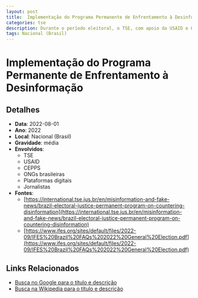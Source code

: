 ```yaml
---
layout: post
title:  Implementação do Programa Permanente de Enfrentamento à Desinformação
categories: tse
description: Durante o período eleitoral, o TSE, com apoio da USAID e ONGs locais (beneficiadas com recursos internacionais), estruturou campanhas de combate à desinformação e treinamento de servidores e públicos-alvo. Foram realizados acordos de cooperação técnico-institucional, incluindo produção de material educativo e envolvimento de plataformas digitais.
tags: Nacional (Brasil)
---
```


# Implementação do Programa Permanente de Enfrentamento à Desinformação

## Detalhes
- **Data**: 2022-08-01
- **Ano**: 2022
- **Local**: Nacional (Brasil)
- **Gravidade**: média
- **Envolvidos**:
  - TSE
  - USAID
  - CEPPS
  - ONGs brasileiras
  - Plataformas digitais
  - Jornalistas
- **Fontes**:
  - [https://international.tse.jus.br/en/misinformation-and-fake-news/brazil-electoral-justice-permanent-program-on-countering-disinformation](https://international.tse.jus.br/en/misinformation-and-fake-news/brazil-electoral-justice-permanent-program-on-countering-disinformation)
  - [https://www.ifes.org/sites/default/files/2022-09/IFES%20Brazil%20FAQs%202022%20General%20Election.pdf](https://www.ifes.org/sites/default/files/2022-09/IFES%20Brazil%20FAQs%202022%20General%20Election.pdf)

## Links Relacionados
- [Busca no Google para o título e descrição](https://www.google.com/search?q=%22Alexandre%20de%20Moraes%22%20Implementa%C3%A7%C3%A3o%20do%20Programa%20Permanente%20de%20Enfrentamento%20%C3%A0%20Desinforma%C3%A7%C3%A3o%20Durante%20o%20per%C3%ADodo%20eleitoral%2C%20o%20TSE%2C%20com%20apoio%20da%20USAID%20e%20ONGs%20locais%20%28beneficiadas%20com%20recursos%20internacionais%29%2C%20estruturou%20campanhas%20de%20combate%20%C3%A0%20desinforma%C3%A7%C3%A3o%20e%20treinamento%20de%20servidores%20e%20p%C3%BAblicos-alvo.%20Foram%20realizados%20acordos%20de%20coopera%C3%A7%C3%A3o%20t%C3%A9cnico-institucional%2C%20incluindo%20produ%C3%A7%C3%A3o%20de%20material%20educativo%20e%20envolvimento%20de%20plataformas%20digitais.%20Nacional%20%28Brasil%29%202022)
- [Busca na Wikipedia para o título e descrição](https://en.wikipedia.org/w/index.php?search=%22Alexandre%20de%20Moraes%22%20Implementa%C3%A7%C3%A3o%20do%20Programa%20Permanente%20de%20Enfrentamento%20%C3%A0%20Desinforma%C3%A7%C3%A3o%20Durante%20o%20per%C3%ADodo%20eleitoral%2C%20o%20TSE%2C%20com%20apoio%20da%20USAID%20e%20ONGs%20locais%20%28beneficiadas%20com%20recursos%20internacionais%29%2C%20estruturou%20campanhas%20de%20combate%20%C3%A0%20desinforma%C3%A7%C3%A3o%20e%20treinamento%20de%20servidores%20e%20p%C3%BAblicos-alvo.%20Foram%20realizados%20acordos%20de%20coopera%C3%A7%C3%A3o%20t%C3%A9cnico-institucional%2C%20incluindo%20produ%C3%A7%C3%A3o%20de%20material%20educativo%20e%20envolvimento%20de%20plataformas%20digitais.%20Nacional%20%28Brasil%29%202022)
